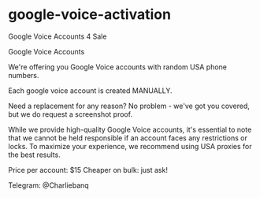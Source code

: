 # google-voice-activation
Google Voice Accounts 4 Sale

Google Voice Accounts

We're offering you Google Voice accounts with random USA phone numbers.

Each google voice account is created MANUALLY.

Need a replacement for any reason? No problem - we've got you covered, but we do request a screenshot proof.

While we provide high-quality Google Voice accounts, it's essential to note that we cannot be held responsible if an account faces any restrictions or locks. To maximize your experience, we recommend using USA proxies for the best results.

Price per account: $15
Cheaper on bulk: just ask!

Telegram: @Charliebanq
